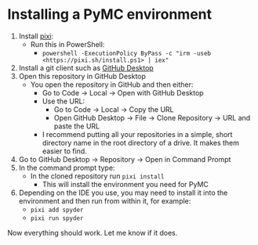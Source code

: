 # Installing a PyMC environment

1. Install [pixi](https://pixi.sh/latest/advanced/installation/):
    - Run this in PowerShell:
        - `powershell -ExecutionPolicy ByPass -c "irm -useb <https://pixi.sh/install.ps1> | iex"`
2. Install a git client such as [GitHub Desktop](https://desktop.github.com/download/)
3. Open this repository in GitHub Desktop
    - You open the repository in GitHub and then either:
        - Go to Code → Local → Open with GitHub Desktop
        - Use the URL:
            - Go to Code → Local → Copy the URL
            - Open GitHub Desktop → File → Clone Repository → URL and paste the URL
        - I recommend putting all your repositories in a simple, short directory name in the root directory of a drive. It makes them easier to find.
4. Go to GitHub Desktop → Repository → Open in Command Prompt
5. In the command prompt type:
    - In the cloned repository run `pixi install`
        - This will install the environment you need for PyMC
6. Depending on the IDE you use, you may need to install it into the environment and then run from within it, for example:
    - `pixi add spyder`
    - `pixi run spyder`

Now everything should work. Let me know if it does.